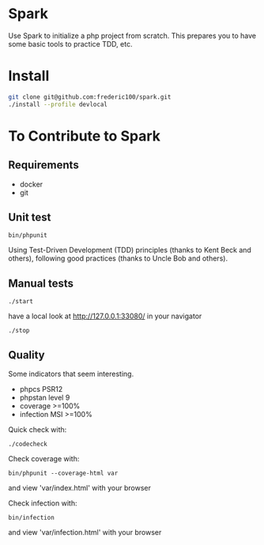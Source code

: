 # Spark

Use Spark to initialize a php project from scratch. This prepares you to have some basic tools to practice TDD, etc.

# Install

```bash
git clone git@github.com:frederic100/spark.git
./install --profile devlocal
```

# To Contribute to Spark

## Requirements

* docker
* git


## Unit test

```console
bin/phpunit
```

Using Test-Driven Development (TDD) principles (thanks to Kent Beck and others), following good practices (thanks to Uncle Bob and others).

## Manual tests

```console
./start
```
have a local look at http://127.0.0.1:33080/ in your navigator

```console
./stop
```

## Quality

Some indicators that seem interesting.

* phpcs PSR12
* phpstan level 9
* coverage >=100%
* infection MSI >=100%

Quick check with:
```console
./codecheck
```

Check coverage with:
```console
bin/phpunit --coverage-html var
```
and view 'var/index.html' with your browser

Check infection with:
```console
bin/infection
```
and view 'var/infection.html' with your browser